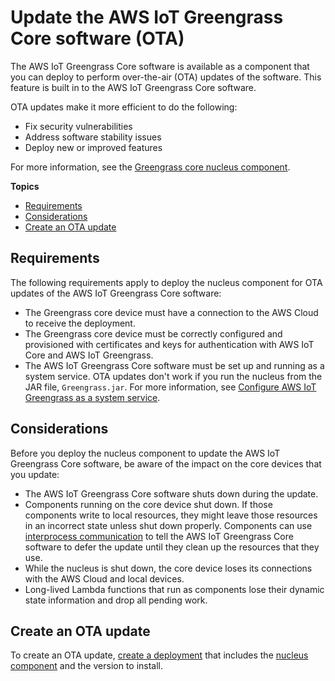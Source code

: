 # Update the AWS IoT Greengrass Core software \(OTA\)<a name="update-greengrass-core-v2"></a>

The AWS IoT Greengrass Core software is available as a component that you can deploy to perform over\-the\-air \(OTA\) updates of the software\. This feature is built in to the AWS IoT Greengrass Core software\.

OTA updates make it more efficient to do the following:
+ Fix security vulnerabilities
+ Address software stability issues
+ Deploy new or improved features

For more information, see the [Greengrass core nucleus component](greengrass-nucleus-component.md)\.

**Topics**
+ [Requirements](#ota-update-requirements)
+ [Considerations](#ota-update-considerations)
+ [Create an OTA update](#create-ota-update)

## Requirements<a name="ota-update-requirements"></a>

The following requirements apply to deploy the nucleus component for OTA updates of the AWS IoT Greengrass Core software:
+ The Greengrass core device must have a connection to the AWS Cloud to receive the deployment\.
+ The Greengrass core device must be correctly configured and provisioned with certificates and keys for authentication with AWS IoT Core and AWS IoT Greengrass\.
+ The AWS IoT Greengrass Core software must be set up and running as a system service\. OTA updates don't work if you run the nucleus from the JAR file, `Greengrass.jar`\. For more information, see [Configure AWS IoT Greengrass as a system service](configure-greengrass-core-v2.md#configure-system-service)\.

## Considerations<a name="ota-update-considerations"></a>

Before you deploy the nucleus component to update the AWS IoT Greengrass Core software, be aware of the impact on the core devices that you update:
+ The AWS IoT Greengrass Core software shuts down during the update\.
+ Components running on the core device shut down\. If those components write to local resources, they might leave those resources in an incorrect state unless shut down properly\. Components can use [interprocess communication](interprocess-communication.md) to tell the AWS IoT Greengrass Core software to defer the update until they clean up the resources that they use\.
+ While the nucleus is shut down, the core device loses its connections with the AWS Cloud and local devices\. 
+ Long\-lived Lambda functions that run as components lose their dynamic state information and drop all pending work\.

## Create an OTA update<a name="create-ota-update"></a>

To create an OTA update, [create a deployment](create-deployments.md) that includes the [nucleus component](greengrass-nucleus-component.md) and the version to install\.